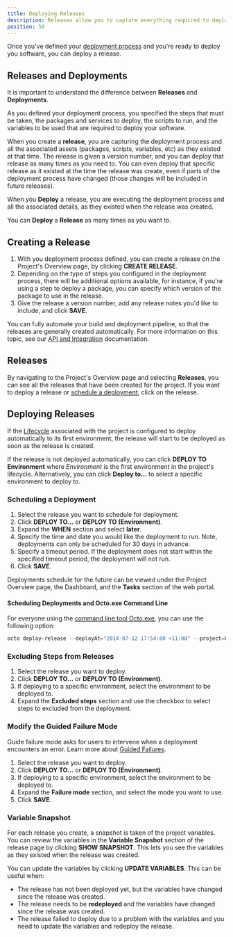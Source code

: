 ```yaml
---
title: Deploying Releases
description: Releases allow you to capture everything required to deploy a project in a repeatable and reliable manner.
position: 50
---
```


Once you've defined your [deployment process](/docs/deployment-process/index.md) and you're ready to deploy you software, you can deploy a release.

## Releases and Deployments

It is important to understand the difference between **Releases** and **Deployments**.

As you defined your deployment process, you specified the steps that must be taken, the packages and services to deploy, the scripts to run, and the variables to be used that are required to deploy your software.

When you create a **release**, you are capturing the deployment process and all the associated assets (packages, scripts, variables, etc) as they existed at that time. The release is given a version number, and you can deploy that release as many times as you need to. You can even deploy that specific release as it existed at the time the release was create, even if parts of the deployment process have changed (those changes will be included in future releases).

When you **Deploy** a release, you are executing the deployment process and all the associated details, as they existed when the release was created.

You can **Deploy** a **Release** as many times as you want to.

## Creating a Release

1. With you deployment process defined, you can create a release on the Project's Overview page, by clicking **CREATE RELEASE**.
1. Depending on the type of steps you configured in the deployment process, there will be additional options available, for instance, if you're using a step to deploy a package, you  can specify which version of the package to use in the release.
1. Give the release a version number, add any release notes you'd like to include, and click **SAVE**.

You can fully automate your build and deployment pipeline, so that the releases are generally created automatically.  For more information on this topic, see our [API and Integration](/docs/api-and-integration/index.md) documentation.

## Releases

By navigating to the Project's Overview page and selecting **Releases**, you can see all the releases that have been created for the project. If you want to deploy a release or [schedule a deployment](#schedule-a-deployment), click on the release.

## Deploying Releases

If the [Lifecycle](/docs/deployment-process/lifecycles/index.md) associated with the project is configured to deploy automatically to its first environment, the release will start to be deployed as soon as the release is created.

If the release is not deployed automatically, you can click **DEPLOY TO Environment** where *Environment* is the first environment in the project's lifecycle. Alternatively, you can click **Deploy to...** to select a specific environment to deploy to.

### Scheduling a Deployment

1. Select the release you want to schedule for deployment.
1. Click **DEPLOY TO...** or **DEPLOY TO (Environment)**.
1. Expand the **WHEN** section and select **later**.
1. Specify the time and date you would like the deployment to run. Note, deployments can only be scheduled for 30 days in advance.
1. Specify a timeout period. If the deployment does not start within the specified timeout period, the deployment will not run.
1. Click **SAVE**.

Deployments schedule for the future can be viewed under the Project Overview page, the Dashboard, and the **Tasks** section of the web portal.

#### Scheduling Deployments and Octo.exe Command Line

For everyone using the [command line tool Octo.exe](/docs/api-and-integration/octo.exe-command-line/index.md), you can use the following option:

```powershell
octo deploy-release --deployAt="2014-07-12 17:54:00 +11:00" --project=HelloWorld --releaseNumber=1.0.0 --deployto=Production --server=http://octopus/api --apiKey=ABCDEF123456
```

### Excluding Steps from Releases

1. Select the release you want to deploy.
1. Click **DEPLOY TO...** or **DEPLOY TO (Environment)**.
1. If deploying to a specific environment, select the environment to be deployed to.
1. Expand the **Excluded steps** section and use the checkbox to select steps to excluded from the deployment.

### Modify the Guided Failure Mode

Guide failure mode asks for users to intervene when a deployment encounters an error. Learn more about [Guided Failures](/docs/deployment-process/guided-failures.md).

1. Select the release you want to deploy.
1. Click **DEPLOY TO...** or **DEPLOY TO (Environment)**.
1. If deploying to a specific environment, select the environment to be deployed to.
1. Expand the **Failure mode** section, and select the mode you want to use.
1. Click **SAVE**.

### Variable Snapshot

For each release you create, a snapshot is taken of the project variables. You can review the variables in the **Variable Snapshot** section of the release page by clicking **SHOW SNAPSHOT**. This lets you see the variables as they existed when the release was created.

You can update the variables by clicking **UPDATE VARIABLES**. This can be useful when:

* The release has not been deployed yet, but the variables have changed since the release was created.
* The release needs to be **redeployed** and the variables have changed since the release was created.
* The release failed to deploy due to a problem with the variables and you need to update the variables and redeploy the release.
